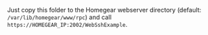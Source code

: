 Just copy this folder to the Homegear webserver directory (default: `/var/lib/homegear/www/rpc`) and call `https://HOMEGEAR_IP:2002/WebSshExample`.